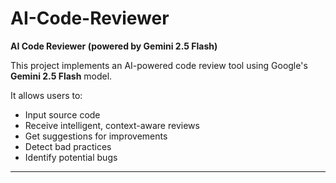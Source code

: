 # AI-Code-Reviewer

**AI Code Reviewer (powered by Gemini 2.5 Flash)**

This project implements an AI-powered code review tool using Google's **Gemini 2.5 Flash** model.

It allows users to:

- Input source code
- Receive intelligent, context-aware reviews
- Get suggestions for improvements
- Detect bad practices
- Identify potential bugs

---
